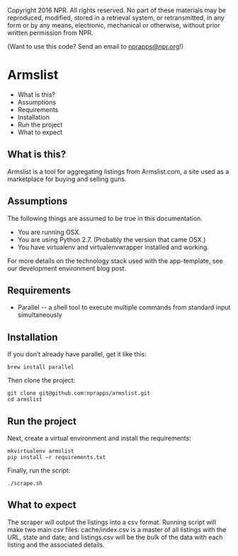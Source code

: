 Copyright 2016 NPR. All rights reserved. No part of these materials may be reproduced, modified, stored in a retrieval system, or retransmitted, in any form or by any means, electronic, mechanical or otherwise, without prior written permission from NPR.

(Want to use this code? Send an email to nprapps@npr.org!)

# Armslist

* What is this?
* Assumptions
* Requirements
* Installation
* Run the project
* What to expect

## What is this?

Armslist is a tool for aggregating listings from Armslist.com, a site used as a marketplace for buying and selling guns.  

## Assumptions

The following things are assumed to be true in this documentation.
* You are running OSX.
* You are using Python 2.7. (Probably the version that came OSX.)
* You have virtualenv and virtualenvwrapper installed and working.

For more details on the technology stack used with the app-template, see our development environment blog post.

## Requirements

* Parallel -- a shell tool to execute multiple commands from standard input simultaneously

## Installation

If you don’t already have parallel, get it like this:

```
brew install parallel
```

Then clone the project:

```
git clone git@github.com:nprapps/armslist.git
cd armslist
```

## Run the project

Next, create a virtual environment and install the requirements:

```
mkvirtualenv armslist
pip install –r requirements.txt
```

Finally, run the script:

```
./scrape.sh
```

## What to expect

The scraper will output the listings into a csv format. Running script will make two main csv files: cache/index.csv is a master of all listings with the URL, state and date; and listings.csv will be the bulk of the data with each listing and the associated details.
